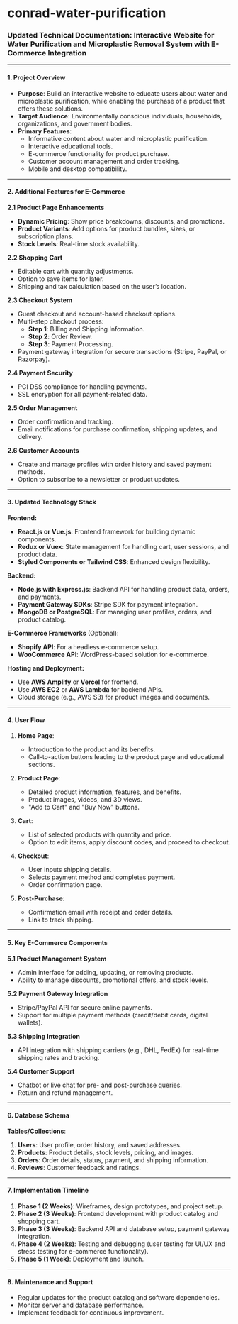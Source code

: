 # conrad-water-purification

### Updated Technical Documentation: Interactive Website for Water Purification and Microplastic Removal System with E-Commerce Integration

---

#### 1. **Project Overview**
- **Purpose**: Build an interactive website to educate users about water and microplastic purification, while enabling the purchase of a product that offers these solutions.
- **Target Audience**: Environmentally conscious individuals, households, organizations, and government bodies.
- **Primary Features**:
  - Informative content about water and microplastic purification.
  - Interactive educational tools.
  - E-commerce functionality for product purchase.
  - Customer account management and order tracking.
  - Mobile and desktop compatibility.

---

#### 2. **Additional Features for E-Commerce**
**2.1 Product Page Enhancements**
- **Dynamic Pricing**: Show price breakdowns, discounts, and promotions.
- **Product Variants**: Add options for product bundles, sizes, or subscription plans.
- **Stock Levels**: Real-time stock availability.

**2.2 Shopping Cart**
- Editable cart with quantity adjustments.
- Option to save items for later.
- Shipping and tax calculation based on the user’s location.

**2.3 Checkout System**
- Guest checkout and account-based checkout options.
- Multi-step checkout process:
  - **Step 1**: Billing and Shipping Information.
  - **Step 2**: Order Review.
  - **Step 3**: Payment Processing.
- Payment gateway integration for secure transactions (Stripe, PayPal, or Razorpay).

**2.4 Payment Security**
- PCI DSS compliance for handling payments.
- SSL encryption for all payment-related data.

**2.5 Order Management**
- Order confirmation and tracking.
- Email notifications for purchase confirmation, shipping updates, and delivery.

**2.6 Customer Accounts**
- Create and manage profiles with order history and saved payment methods.
- Option to subscribe to a newsletter or product updates.

---

#### 3. **Updated Technology Stack**
**Frontend:**
- **React.js or Vue.js**: Frontend framework for building dynamic components.
- **Redux or Vuex**: State management for handling cart, user sessions, and product data.
- **Styled Components or Tailwind CSS**: Enhanced design flexibility.

**Backend:**
- **Node.js with Express.js**: Backend API for handling product data, orders, and payments.
- **Payment Gateway SDKs**: Stripe SDK for payment integration.
- **MongoDB or PostgreSQL**: For managing user profiles, orders, and product catalog.

**E-Commerce Frameworks** (Optional):
- **Shopify API**: For a headless e-commerce setup.
- **WooCommerce API**: WordPress-based solution for e-commerce.

**Hosting and Deployment:**
- Use **AWS Amplify** or **Vercel** for frontend.
- Use **AWS EC2** or **AWS Lambda** for backend APIs.
- Cloud storage (e.g., AWS S3) for product images and documents.

---

#### 4. **User Flow**
1. **Home Page**:
   - Introduction to the product and its benefits.
   - Call-to-action buttons leading to the product page and educational sections.

2. **Product Page**:
   - Detailed product information, features, and benefits.
   - Product images, videos, and 3D views.
   - "Add to Cart" and "Buy Now" buttons.

3. **Cart**:
   - List of selected products with quantity and price.
   - Option to edit items, apply discount codes, and proceed to checkout.

4. **Checkout**:
   - User inputs shipping details.
   - Selects payment method and completes payment.
   - Order confirmation page.

5. **Post-Purchase**:
   - Confirmation email with receipt and order details.
   - Link to track shipping.

---

#### 5. **Key E-Commerce Components**
**5.1 Product Management System**
- Admin interface for adding, updating, or removing products.
- Ability to manage discounts, promotional offers, and stock levels.

**5.2 Payment Gateway Integration**
- Stripe/PayPal API for secure online payments.
- Support for multiple payment methods (credit/debit cards, digital wallets).

**5.3 Shipping Integration**
- API integration with shipping carriers (e.g., DHL, FedEx) for real-time shipping rates and tracking.

**5.4 Customer Support**
- Chatbot or live chat for pre- and post-purchase queries.
- Return and refund management.

---

#### 6. **Database Schema**
**Tables/Collections**:
1. **Users**: User profile, order history, and saved addresses.
2. **Products**: Product details, stock levels, pricing, and images.
3. **Orders**: Order details, status, payment, and shipping information.
4. **Reviews**: Customer feedback and ratings.

---

#### 7. **Implementation Timeline**
1. **Phase 1 (2 Weeks)**: Wireframes, design prototypes, and project setup.
2. **Phase 2 (3 Weeks)**: Frontend development with product catalog and shopping cart.
3. **Phase 3 (3 Weeks)**: Backend API and database setup, payment gateway integration.
4. **Phase 4 (2 Weeks)**: Testing and debugging (user testing for UI/UX and stress testing for e-commerce functionality).
5. **Phase 5 (1 Week)**: Deployment and launch.

---

#### 8. **Maintenance and Support**
- Regular updates for the product catalog and software dependencies.
- Monitor server and database performance.
- Implement feedback for continuous improvement.

